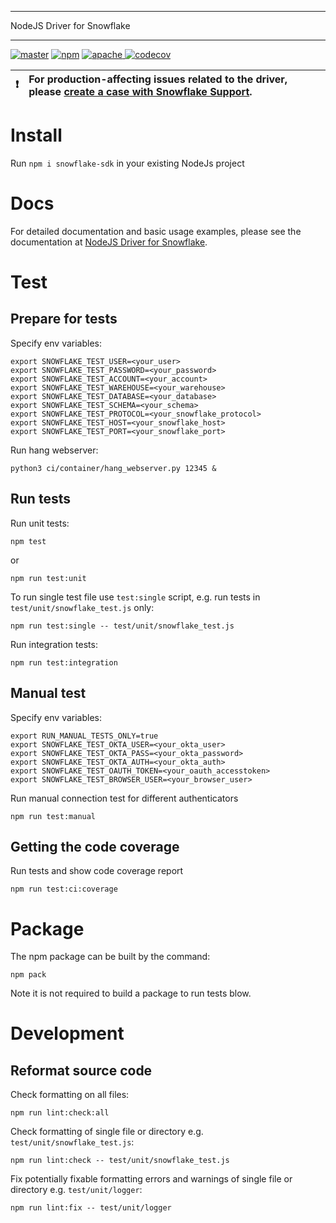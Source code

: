 ********************************************************************************
NodeJS Driver for Snowflake
********************************************************************************
<p>
  <a href="https://github.com/snowflakedb/snowflake-connector-nodejs/actions?query=workflow%3A%22Build+and+Test%22+branch%3Amaster" target="_blank"><img src="https://github.com/snowflakedb/snowflake-connector-nodejs/workflows/Build%20and%20Test/badge.svg?branch=master" alt="master" /></a>
  <a href="https://www.npmjs.com/package/snowflake-sdk" target="_blank"><img src="https://img.shields.io/npm/v/snowflake-sdk.svg" alt="npm" /></a> 
  <a href="http://www.apache.org/licenses/LICENSE-2.0.txt" target="_blank"><img src="http://img.shields.io/:license-Apache%202-brightgreen.svg" alt="apache" /> </a>
  <a href="https://codecov.io/gh/snowflakedb/snowflake-connector-nodejs" target="_blank"><img src="https://codecov.io/gh/snowflakedb/snowflake-connector-nodejs/branch/master/graph/badge.svg?token=QZMWDu35ds" alt="codecov" /></a>
</p>


| :exclamation:        | For production-affecting issues related to the driver, please [create a case with Snowflake Support](https://community.snowflake.com/s/article/How-To-Submit-a-Support-Case-in-Snowflake-Lodge).   |
|---------------|:------------------------|

Install
======================================================================

Run `npm i snowflake-sdk` in your existing NodeJs project

Docs
======================================================================

For detailed documentation and basic usage examples, please see the documentation 
at <a href="https://docs.snowflake.net/manuals/user-guide/nodejs-driver.html">NodeJS Driver for Snowflake</a>.

Test
======================================================================

Prepare for tests
----------------------------------------------------------------------

Specify env variables:

```
export SNOWFLAKE_TEST_USER=<your_user>
export SNOWFLAKE_TEST_PASSWORD=<your_password>
export SNOWFLAKE_TEST_ACCOUNT=<your_account>
export SNOWFLAKE_TEST_WAREHOUSE=<your_warehouse>
export SNOWFLAKE_TEST_DATABASE=<your_database>
export SNOWFLAKE_TEST_SCHEMA=<your_schema>
export SNOWFLAKE_TEST_PROTOCOL=<your_snowflake_protocol>
export SNOWFLAKE_TEST_HOST=<your_snowflake_host>
export SNOWFLAKE_TEST_PORT=<your_snowflake_port>
```

Run hang webserver:
```
python3 ci/container/hang_webserver.py 12345 &
```

Run tests
----------------------------------------------------------------------

Run unit tests:
```
npm test
```
or
```
npm run test:unit
```

To run single test file use `test:single` script, e.g. run tests in `test/unit/snowflake_test.js` only:

```
npm run test:single -- test/unit/snowflake_test.js
```

Run integration tests:
```
npm run test:integration
```

Manual test
----------------------------------------------------------------------

Specify env variables:

```
export RUN_MANUAL_TESTS_ONLY=true
export SNOWFLAKE_TEST_OKTA_USER=<your_okta_user>
export SNOWFLAKE_TEST_OKTA_PASS=<your_okta_password>
export SNOWFLAKE_TEST_OKTA_AUTH=<your_okta_auth>
export SNOWFLAKE_TEST_OAUTH_TOKEN=<your_oauth_accesstoken>
export SNOWFLAKE_TEST_BROWSER_USER=<your_browser_user>
```

Run manual connection test for different authenticators
```
npm run test:manual
```

Getting the code coverage
----------------------------------------------------------------------

Run tests and show code coverage report
```
npm run test:ci:coverage
```

Package
======================================================================

The npm package can be built by the command:
```
npm pack
```

Note it is not required to build a package to run tests blow.

Development
======================================================================

Reformat source code
----------------------------------------------------------------------

Check formatting on all files:

```
npm run lint:check:all
```

Check formatting of single file or directory e.g. `test/unit/snowflake_test.js`:

```
npm run lint:check -- test/unit/snowflake_test.js
```

Fix potentially fixable formatting errors and warnings of single file or directory e.g. `test/unit/logger`:

```
npm run lint:fix -- test/unit/logger
```
